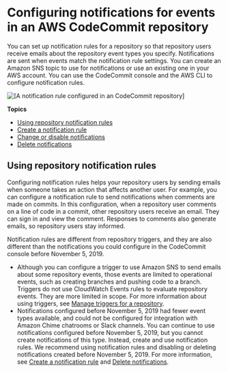 # Configuring notifications for events in an AWS CodeCommit repository<a name="how-to-repository-email"></a>

You can set up notification rules for a repository so that repository users receive emails about the repository event types you specify\. Notifications are sent when events match the notification rule settings\. You can create an Amazon SNS topic to use for notifications or use an existing one in your AWS account\. You can use the CodeCommit console and the AWS CLI to configure notification rules\.

![\[A notification rule configured in an CodeCommit repository\]](http://docs.aws.amazon.com/codecommit/latest/userguide/images/create-notification-rule-repository.png)

**Topics**
+ [Using repository notification rules](#how-to-repository-email-using)
+ [Create a notification rule](notification-rule-create.md)
+ [Change or disable notifications](how-to-repository-email-console-edit.md)
+ [Delete notifications](how-to-repository-email-delete.md)

## Using repository notification rules<a name="how-to-repository-email-using"></a>

Configuring notification rules helps your repository users by sending emails when someone takes an action that affects another user\. For example, you can configure a notification rule to send notifications when comments are made on commits\. In this configuration, when a repository user comments on a line of code in a commit, other repository users receive an email\. They can sign in and view the comment\. Responses to comments also generate emails, so repository users stay informed\.

Notification rules are different from repository triggers, and they are also different than the notifications you could configure in the CodeCommit console before November 5, 2019\. 
+ Although you can configure a trigger to use Amazon SNS to send emails about some repository events, those events are limited to operational events, such as creating branches and pushing code to a branch\. Triggers do not use CloudWatch Events rules to evaluate repository events\. They are more limited in scope\. For more information about using triggers, see [Manage triggers for a repository](how-to-notify.md)\.
+ Notifications configured before November 5, 2019 had fewer event types available, and could not be configured for integration with Amazon Chime chatrooms or Slack channels\. You can continue to use notifications configured before November 5, 2019, but you cannot create notifications of this type\. Instead, create and use notification rules\. We recommend using notification rules and disabling or deleting notifications created before November 5, 2019\. For more information, see [Create a notification rule](notification-rule-create.md) and [Delete notifications](how-to-repository-email-delete.md)\. 